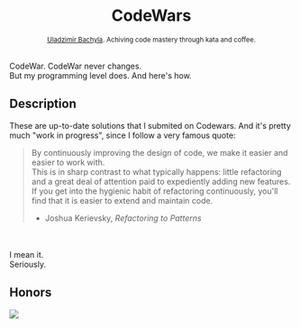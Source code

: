 <h1 align="center">CodeWars</h1>

<div align="center">
  <sub>
    <a href="https://github.com/bachyla">Uladzimir Bachyla</a>. Achiving code mastery through kata and coffee.
  </sub>
</div>

<br/>

CodeWar. CodeWar never changes. </br>
But my programming level does. And here's how.


## Description

These are up-to-date solutions that I submited on Codewars. And it's pretty much "work in progress", since I follow a very famous quote: </br>
> By continuously improving the design of code, we make it easier and easier to work with. </br>
> This is in sharp contrast to what typically happens: little refactoring and a great deal of attention paid to expediently adding new features.</br>
> If you get into the hygienic habit of refactoring continuously, you'll find that it is easier to extend and maintain code.</br>
> - Joshua Kerievsky, *Refactoring to Patterns*</br>
</br>
</br>
I mean it.</br>
Seriously.




## Honors
<a href="https://www.codewars.com/users/uladzimir.bachyla/badges/large" target="_blank"><img src="https://www.codewars.com/users/uladzimir.bachyla/badges/large"></a>
